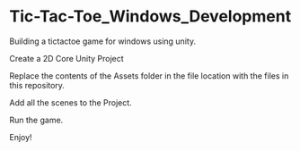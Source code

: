 # Tic-Tac-Toe_Windows_Development
Building a tictactoe game for windows using unity.

Create a 2D Core Unity Project

Replace the contents of the Assets folder in the file location with the files in this repository.

Add all the scenes to the Project.

Run the game.

Enjoy!
